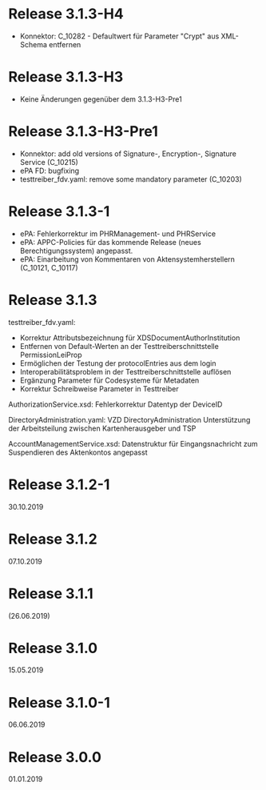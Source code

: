 # Release 3.1.3-H4
- Konnektor: C_10282 - Defaultwert für Parameter "Crypt" aus XML-Schema entfernen


# Release 3.1.3-H3
- Keine Änderungen gegenüber dem 3.1.3-H3-Pre1


# Release 3.1.3-H3-Pre1
- Konnektor: add old versions of Signature-, Encryption-, Signature Service (C_10215)
 - ePA FD: bugfixing
 - testtreiber_fdv.yaml: remove some mandatory parameter (C_10203)


# Release 3.1.3-1
- ePA: Fehlerkorrektur im PHRManagement- und PHRService 
- ePA: APPC-Policies für das kommende Release (neues Berechtigungssystem) angepasst. 
- ePA: Einarbeitung von Kommentaren von Aktensystemherstellern (C_10121, C_10117)

# Release 3.1.3
testtreiber_fdv.yaml: 
- Korrektur Attributsbezeichnung für XDSDocumentAuthorInstitution
- Entfernen von Default-Werten an der Testtreiberschnittstelle PermissionLeiProp 
- Ermöglichen der Testung der protocolEntries aus dem login 
- Interoperabilitätsproblem in der Testtreiberschnittstelle auflösen  
- Ergänzung Parameter für Codesysteme für Metadaten 
- Korrektur Schreibweise Parameter in Testtreiber 

AuthorizationService.xsd: Fehlerkorrektur Datentyp der DeviceID 

DirectoryAdministration.yaml: VZD DirectoryAdministration Unterstützung der Arbeitsteilung zwischen Kartenherausgeber und TSP 

AccountManagementService.xsd: Datenstruktur für Eingangsnachricht zum Suspendieren des Aktenkontos angepasst

# Release 3.1.2-1
30.10.2019

# Release 3.1.2
07.10.2019

# Release 3.1.1
(26.06.2019)

# Release 3.1.0
15.05.2019

# Release 3.1.0-1
06.06.2019

# Release 3.0.0
01.01.2019
